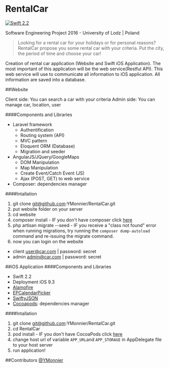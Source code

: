 # RentalCar
[![Swift 2.2](https://img.shields.io/badge/Swift-2.2-orange.svg?style=flat)](https://developer.apple.com/swift/)

Software Engineering Project 2016 - University of Lodz | Poland

> Looking for a rental car for your holidays or for personal reasons? RentalCar propose you some rental car with your criteria. Put the city, the period of time and choose your car!

Creation of rental car application (Website and Swift iOS Application). The most important of this application will be the web service(Restful API). This web service will use to communicate all information to iOS application. All information are saved into a database.

##Website

Client side: You can search a car with your criteria
Admin side: You can manage car, location, user

####Components and Libraries
- Laravel framework
  - Authentification
  - Routing system (API)
  - MVC pattern
  - Eloquent ORM (Database)
  - Migration and seeder
- AngularJS/JQuery/GoogleMaps
  - DOM Manipulation
  - Map Manipulation
  - Create Event/Catch Event (JS)
  - Ajax (POST, GET) to web service
- Composer: dependencies manager

####Intallation
1. git clone git@github.com:YMonnier/RentalCar.git
2. put website folder on your server
3. cd website
4. composer install - IF you don't have composer click [here](https://getcomposer.org)
5. php artisan migrate --seed - IF you receive a "class not found" error when running migrations, try running the `composer dump-autoload` command and re-issuing the migrate command.
6. now you can login on the website
  - client user@car.com | password: secret
  - admin admin@car.com | password: secret

##iOS Application
####Components and Libraries
- Swift 2.2
- Deployment iOS 9.3
- [Alamofire](https://github.com/Alamofire/Alamofire)
- [EPCalendarPicker](https://github.com/ipraba/EPCalendarPicker)
- [SwiftyJSON](https://github.com/SwiftyJSON/SwiftyJSON)
- [Cocoapods](https://cocoapods.org): dependencies manager

####Intallation
1. git clone git@github.com:YMonnier/RentalCar.git
2. cd RentalCar
3. pod install - IF you don't have CocoaPods click [here](https://cocoapods.org)
4. change host url of variable `APP_URL`and `APP_STORAGE` in AppDelegate file to your host server
5. run application!

##Contributors
[@YMonnier](https://github.com/YMonnier)

